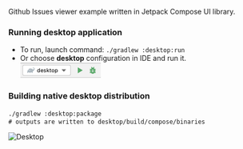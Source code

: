 Github Issues viewer example written in Jetpack Compose UI library.


### Running desktop application
* To run, launch command: `./gradlew :desktop:run`
* Or choose **desktop** configuration in IDE and run it.  
  ![desktop-run-configuration.png](desktop-run-configuration.png)

### Building native desktop distribution
```
./gradlew :desktop:package
# outputs are written to desktop/build/compose/binaries
```

![Desktop](screenshots/issues.png)